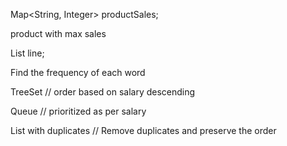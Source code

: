 Map<String, Integer> productSales;


product with max sales


List<String> line;

Find the frequency of each word


TreeSet<Employee>
// order based on salary descending


Queue<Employee>
// prioritized as per salary

List<String> with duplicates
// Remove duplicates and preserve the order